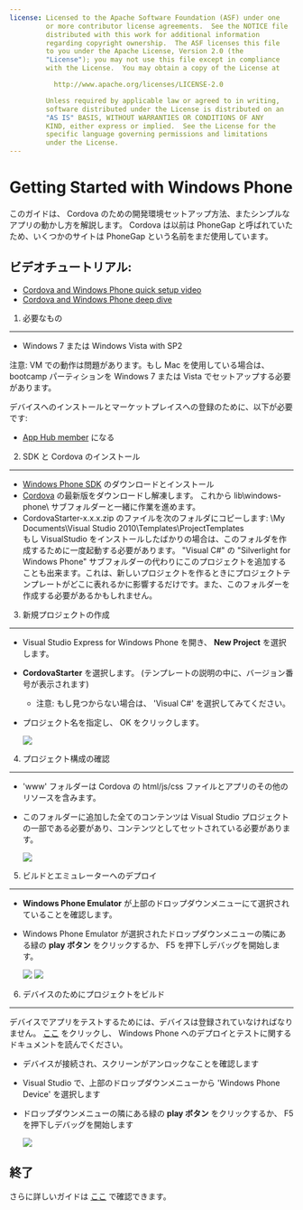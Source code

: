 ```yaml
---
license: Licensed to the Apache Software Foundation (ASF) under one
         or more contributor license agreements.  See the NOTICE file
         distributed with this work for additional information
         regarding copyright ownership.  The ASF licenses this file
         to you under the Apache License, Version 2.0 (the
         "License"); you may not use this file except in compliance
         with the License.  You may obtain a copy of the License at

           http://www.apache.org/licenses/LICENSE-2.0

         Unless required by applicable law or agreed to in writing,
         software distributed under the License is distributed on an
         "AS IS" BASIS, WITHOUT WARRANTIES OR CONDITIONS OF ANY
         KIND, either express or implied.  See the License for the
         specific language governing permissions and limitations
         under the License.
---
```


Getting Started with Windows Phone
==================================

このガイドは、 Cordova のための開発環境セットアップ方法、またシンプルなアプリの動かし方を解説します。 Cordova は以前は PhoneGap と呼ばれていたため、いくつかのサイトは PhoneGap という名前をまだ使用しています。

ビデオチュートリアル:
----------------

- [Cordova and Windows Phone quick setup video](http://www.youtube.com/v/wO9xdRcNHIM?autoplay=1)
- [Cordova and Windows Phone deep dive](http://www.youtube.com/v/BJFX1GRUXj8?autoplay=1)


1. 必要なもの
---------------

- Windows 7 または Windows Vista with SP2

注意: VM での動作は問題があります。もし Mac を使用している場合は、 bootcamp パーティションを Windows 7 または Vista でセットアップする必要があります。

デバイスへのインストールとマーケットプレイスへの登録のために、以下が必要です:

- [App Hub member](http://create.msdn.com/en-US/home/membership) になる


2. SDK と Cordova のインストール
----------------------------

- [Windows Phone SDK](http://www.microsoft.com/download/en/details.aspx?displaylang=en&amp;id=27570/) のダウンロードとインストール
- [Cordova](http://phonegap.com/download) の最新版をダウンロードし解凍します。 これから lib\windows-phone\ サブフォルダーと一緒に作業を進めます。
- CordovaStarter-x.x.x.zip のファイルを次のフォルダにコピーします: \My Documents\Visual Studio 2010\Templates\ProjectTemplates\
もし VisualStudio をインストールしたばかりの場合は、このフォルダを作成するために一度起動する必要があります。
"Visual C#" の "Silverlight for Windows Phone" サブフォルダーの代わりにこのプロジェクトを追加することも出来ます。これは、新しいプロジェクトを作るときにプロジェクトテンプレートがどこに表れるかに影響するだけです。また、このフォルダーを作成する必要があるかもしれません。



3. 新規プロジェクトの作成
--------------------

- Visual Studio Express for Windows Phone を開き、 **New Project** を選択します。
- **CordovaStarter** を選択します。 (テンプレートの説明の中に、バージョン番号が表示されます)
    - 注意: もし見つからない場合は、 'Visual C#' を選択してみてください。
- プロジェクト名を指定し、 OK をクリックします。

    ![](img/guide/getting-started/windows-phone/wpnewproj.PNG)


4. プロジェクト構成の確認
-------------------------------

- 'www' フォルダーは Cordova の html/js/css ファイルとアプリのその他のリソースを含みます。
- このフォルダーに追加した全てのコンテンツは Visual Studio プロジェクトの一部である必要があり、コンテンツとしてセットされている必要があります。

    ![](img/guide/getting-started/windows-phone/wp7projectstructure.PNG)


5. ビルドとエミュレーターへのデプロイ
-------------------------------

- **Windows Phone Emulator** が上部のドロップダウンメニューにて選択されていることを確認します。
- Windows Phone Emulator が選択されたドロップダウンメニューの隣にある緑の **play ボタン** をクリックするか、 F5 を押下しデバッグを開始します。

    ![](img/guide/getting-started/windows-phone/wprun.png)
    ![](img/guide/getting-started/windows-phone/wpfirstrun.PNG)


6. デバイスのためにプロジェクトをビルド
------------------------------------

デバイスでアプリをテストするためには、デバイスは登録されていなければなりません。 [ここ](http://msdn.microsoft.com/en-us/library/gg588378(v=VS.92).aspx) をクリックし、 Windows Phone へのデプロイとテストに関するドキュメントを読んでください。

- デバイスが接続され、スクリーンがアンロックなことを確認します
- Visual Studio で、上部のドロップダウンメニューから 'Windows Phone Device' を選択します
- ドロップダウンメニューの隣にある緑の **play ボタン** をクリックするか、 F5 を押下しデバッグを開始します

    ![](img/guide/getting-started/windows-phone/wpd.png)


終了
-----

さらに詳しいガイドは [ここ](http://wiki.phonegap.com/w/page/48672055/Getting%20Started%20with%20PhoneGap%20Windows%20Phone%207) で確認できます。

